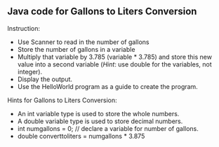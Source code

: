## Java code for Gallons to Liters Conversion

Instruction:
- Use Scanner to read in the number of gallons
- Store the number of gallons in a variable
- Multiply that variable by 3.785 (variable * 3.785) and store this new value into a second variable (_Hint_: use double for the variables, not integer).
- Display the output.
- Use the HelloWorld program as a guide to create the program.

Hints for Gallons to Liters Conversion:
- An int variable type is used to store the whole numbers.
- A double variable type is used to store decimal numbers.
- int numgallons = 0; // declare a variable for number of gallons.
- double converttoliters = numgallons * 3.875
